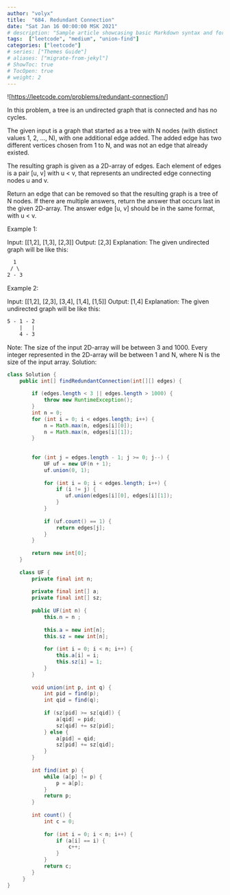 ```yaml
---
author: "volyx"
title:  "684. Redundant Connection"
date: "Sat Jan 16 00:00:00 MSK 2021"
# description: "Sample article showcasing basic Markdown syntax and formatting for HTML elements."
tags:  ["leetcode", "medium", "union-find"]
categories: ["leetcode"]
# series: ["Themes Guide"]
# aliases: ["migrate-from-jekyl"]
# ShowToc: true
# TocOpen: true
# weight: 2
---
```


![https://leetcode.com/problems/redundant-connection/]

In this problem, a tree is an undirected graph that is connected and has no cycles.

The given input is a graph that started as a tree with N nodes (with distinct values 1, 2, ..., N), with one additional edge added. The added edge has two different vertices chosen from 1 to N, and was not an edge that already existed.

The resulting graph is given as a 2D-array of edges. Each element of edges is a pair [u, v] with u < v, that represents an undirected edge connecting nodes u and v.

Return an edge that can be removed so that the resulting graph is a tree of N nodes. If there are multiple answers, return the answer that occurs last in the given 2D-array. The answer edge [u, v] should be in the same format, with u < v.

Example 1:

Input: [[1,2], [1,3], [2,3]]
Output: [2,3]
Explanation: The given undirected graph will be like this:

```txt
  1
 / \
2 - 3
```

Example 2:

Input: [[1,2], [2,3], [3,4], [1,4], [1,5]]
Output: [1,4]
Explanation: The given undirected graph will be like this:

```txt
5 - 1 - 2
    |   |
    4 - 3
```


Note:
The size of the input 2D-array will be between 3 and 1000.
Every integer represented in the 2D-array will be between 1 and N, where N is the size of the input array.
Solution:

```java
class Solution {
    public int[] findRedundantConnection(int[][] edges) {
        
        if (edges.length < 3 || edges.length > 1000) {
            throw new RuntimeException();
        }
        int n = 0;
        for (int i = 0; i < edges.length; i++) {
            n = Math.max(n, edges[i][0]);
            n = Math.max(n, edges[i][1]);
        }
        
        
        for (int j = edges.length - 1; j >= 0; j--) {
            UF uf = new UF(n + 1);
            uf.union(0, 1); 
        
            for (int i = 0; i < edges.length; i++) {
                if (i != j) {
                   uf.union(edges[i][0], edges[i][1]); 
                }
            }
            
            if (uf.count() == 1) {
                return edges[j];
            }
        }
            
        return new int[0];     
    }
    
    class UF {
        private final int n;
        
        private final int[] a;
        private final int[] sz;
        
        public UF(int n) {
            this.n = n ;
            
            this.a = new int[n];
            this.sz = new int[n];
            
            for (int i = 0; i < n; i++) {
                this.a[i] = i;
                this.sz[i] = 1;
            }
        }
        
        void union(int p, int q) {
            int pid = find(p);
            int qid = find(q);
            
            if (sz[pid] >= sz[qid]) {
                a[qid] = pid;
                sz[qid] += sz[pid];
            } else {
                a[pid] = qid;   
                sz[pid] += sz[qid];
            }
        }
        
        int find(int p) {
            while (a[p] != p) {
                p = a[p];
            }
            return p;
        }
        
        int count() {
            int c = 0;
            
            for (int i = 0; i < n; i++) {
                if (a[i] == i) {
                    c++;
                }
            }
            return c;
        }
     }
}
